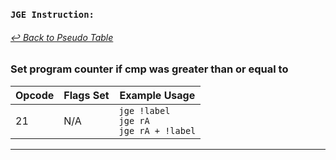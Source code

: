 ### `JGE Instruction:`
###### [↩ Back to Pseudo Table](../README.md)
### Set program counter if cmp was greater than or equal to
| Opcode | Flags Set    | Example Usage |
|--------|-------------|---------------|
| 21    | N/A | `jge !label` <br> `jge rA` <br> `jge rA + !label` |
---